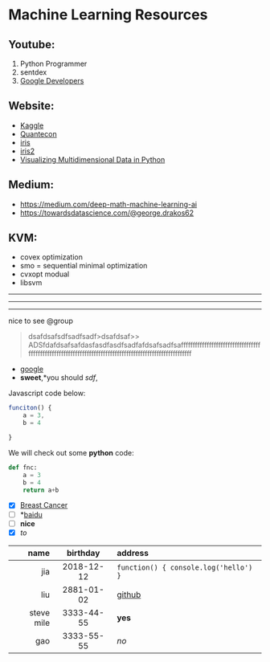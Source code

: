 # Machine Learning Resources

## Youtube:
1. Python Programmer
2. sentdex
3. [Google Developers](https://www.youtube.com/playlist?list=PLwv-rHS37fS9s3udyMoPPpaROL4u_tF5k)

## Website:
* [Kaggle](http://www.kaggle.com)
* [Quantecon](http://lectures.quantecon.org/py)
* [iris](http://cda.pinggu.org/view/3074.html)
* [iris2](https://blog.csdn.net/tz_zs/article/details/73477870)
* [Visualizing Multidimensional Data in Python](http://www.apnorton.com/blog/2016/12/19/Visualizing-Multidimensional-Data-in-Python/)

## Medium:
* https://medium.com/deep-math-machine-learning-ai
* https://towardsdatascience.com/@george.drakos62

## KVM:
* covex optimization
* smo = sequential minimal optimization
* cvxopt modual
* libsvm

-----
*****
-----



nice to see @group
>dsafdsafsdfsadfsadf>dsafdsaf>>
>ADSfdafdsafsafdasfasdfasdfsadfafdsafsadfsaffffffffffffffffffffffffffffffffffffffffffffffffffffffffffffffffffffffffffffffffffffffffffffffffffffffff
* [google](http://google.com)
* **sweet**,\*you should *sdf*, 

Javascript code below:
```javascript
funciton() {
    a = 3,
    b = 4

}
```
We will check out some **python** code:
```python
def fnc:
    a = 3
    b = 4
    return a+b
```

- [x] [Breast Cancer](../MLProject/breast-cancer-wisconsin.names)
- [ ] *[baidu](www.baidu.com)
- [ ] **nice**
- [x] *to*

name | birthday | address
----:|:--------:|:-------
jia|2018-12-12|```function() { console.log('hello') }```
liu|2881-01-02|[github](www.github.com)
steve mile|3333-44-55|**yes**
gao |3333-55-55|*no*


